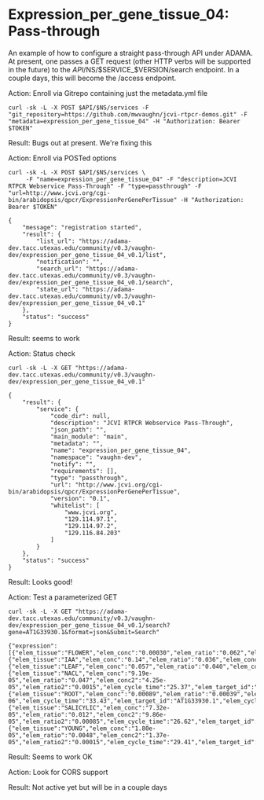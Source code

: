 Expression_per_gene_tissue_04: Pass-through
===========================================

An example of how to configure a straight pass-through API under ADAMA. At present, one passes a GET request (other HTTP verbs will be supported in the future) to the $API/$NS/$SERVICE_$VERSION/search endpoint. In a couple days, this will become the /access endpoint.

Action: Enroll via Gitrepo containing just the metadata.yml file
```
curl -sk -L -X POST $API/$NS/services -F "git_repository=https://github.com/mwvaughn/jcvi-rtpcr-demos.git" -F "metadata=expression_per_gene_tissue_04" -H "Authorization: Bearer $TOKEN"
```
Result: Bugs out at present. We're fixing this

Action: Enroll via POSTed options
```
curl -sk -L -X POST $API/$NS/services \
     -F "name=expression_per_gene_tissue_04" -F "description=JCVI RTPCR Webservice Pass-Through" -F "type=passthrough" -F "url=http://www.jcvi.org/cgi-bin/arabidopsis/qpcr/ExpressionPerGenePerTissue" -H "Authorization: Bearer $TOKEN"

{
    "message": "registration started", 
    "result": {
        "list_url": "https://adama-dev.tacc.utexas.edu/community/v0.3/vaughn-dev/expression_per_gene_tissue_04_v0.1/list", 
        "notification": "", 
        "search_url": "https://adama-dev.tacc.utexas.edu/community/v0.3/vaughn-dev/expression_per_gene_tissue_04_v0.1/search", 
        "state_url": "https://adama-dev.tacc.utexas.edu/community/v0.3/vaughn-dev/expression_per_gene_tissue_04_v0.1"
    }, 
    "status": "success"
}
```
Result: seems to work

Action: Status check
```
curl -sk -L -X GET "https://adama-dev.tacc.utexas.edu/community/v0.3/vaughn-dev/expression_per_gene_tissue_04_v0.1"

{
    "result": {
        "service": {
            "code_dir": null, 
            "description": "JCVI RTPCR Webservice Pass-Through", 
            "json_path": "", 
            "main_module": "main", 
            "metadata": "", 
            "name": "expression_per_gene_tissue_04", 
            "namespace": "vaughn-dev", 
            "notify": "", 
            "requirements": [], 
            "type": "passthrough", 
            "url": "http://www.jcvi.org/cgi-bin/arabidopsis/qpcr/ExpressionPerGenePerTissue", 
            "version": "0.1", 
            "whitelist": [
                "www.jcvi.org", 
                "129.114.97.1", 
                "129.114.97.2", 
                "129.116.84.203"
            ]
        }
    }, 
    "status": "success"
}
```
Result: Looks good!

Action: Test a parameterized GET
```
curl -sk -L -X GET "https://adama-dev.tacc.utexas.edu/community/v0.3/vaughn-dev/expression_per_gene_tissue_04_v0.1/search?gene=AT1G33930.1&format=json&Submit=Search"

{"expression":[{"elem_tissue":"FLOWER","elem_conc":"0.00030","elem_ratio":"0.062","elem_conc2":"0.00017","elem_ratio2":"0.0021","elem_cycle_time":"25.82","elem_target_id":"AT1G33930.1","elem_cycle_time2":"0.081"},{"elem_tissue":"IAA","elem_conc":"0.14","elem_ratio":"0.036","elem_conc2":"0.092","elem_ratio2":"0.0012","elem_cycle_time":"25.35","elem_target_id":"AT1G33930.1","elem_cycle_time2":"0.34"},{"elem_tissue":"LEAF","elem_conc":"0.057","elem_ratio":"0.040","elem_conc2":"0.035","elem_ratio2":"0.0015","elem_cycle_time":"26.81","elem_target_id":"AT1G33930.1","elem_cycle_time2":"0.44"},{"elem_tissue":"NACL","elem_conc":"9.19e-05","elem_ratio":"0.047","elem_conc2":"4.25e-05","elem_ratio2":"0.0015","elem_cycle_time":"25.37","elem_target_id":"AT1G33930.1","elem_cycle_time2":"0.63"},{"elem_tissue":"ROOT","elem_conc":"0.00089","elem_ratio":"0.00039","elem_conc2":"0.00031","elem_ratio2":"6.29e-06","elem_cycle_time":"33.43","elem_target_id":"AT1G33930.1","elem_cycle_time2":"0.59"},{"elem_tissue":"SALICYLIC","elem_conc":"7.32e-05","elem_ratio":"0.012","elem_conc2":"9.86e-05","elem_ratio2":"0.00085","elem_cycle_time":"26.62","elem_target_id":"AT1G33930.1","elem_cycle_time2":"1.23"},{"elem_tissue":"YOUNG","elem_conc":"1.80e-05","elem_ratio":"0.0048","elem_conc2":"1.37e-05","elem_ratio2":"0.00015","elem_cycle_time":"29.41","elem_target_id":"AT1G33930.1","elem_cycle_time2":"0.33"}]}
```
Result: Seems to work OK

Action: Look for CORS support

Result: Not active yet but will be in a couple days

